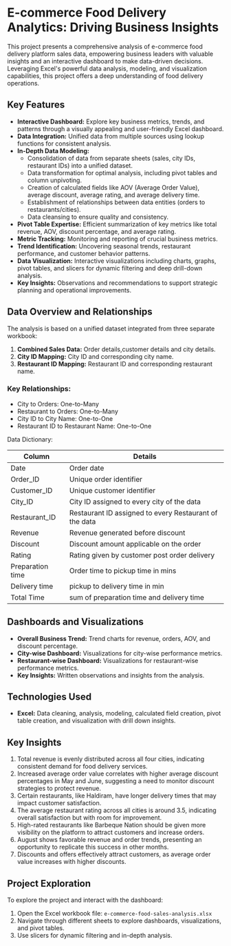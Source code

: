 # E-commerce Food Delivery Analytics: Driving Business Insights
This project presents a comprehensive analysis of e-commerce food delivery platform sales data, empowering business leaders with valuable insights and an interactive dashboard to make data-driven decisions. Leveraging Excel's powerful data analysis, modeling, and visualization capabilities, this project offers a deep understanding of food delivery operations.

## Key Features

- **Interactive Dashboard:** Explore key business metrics, trends, and patterns through a visually appealing and user-friendly Excel dashboard.
- **Data Integration:** Unified data from multiple sources using lookup functions for consistent analysis.
- **In-Depth Data Modeling:**
  - Consolidation of data from separate sheets (sales, city IDs, restaurant IDs) into a unified dataset.
  - Data transformation for optimal analysis, including pivot tables and column unpivoting.
  - Creation of calculated fields like AOV (Average Order Value), average discount, average rating, and average delivery time.
  - Establishment of relationships between data entities (orders to restaurants/cities).
  - Data cleansing to ensure quality and consistency.
- **Pivot Table Expertise:** Efficient summarization of key metrics like total revenue, AOV, discount percentage, and average rating.
- **Metric Tracking:** Monitoring and reporting of crucial business metrics.
- **Trend Identification:** Uncovering seasonal trends, restaurant performance, and customer behavior patterns.
- **Data Visualization:** Interactive visualizations including charts, graphs, pivot tables, and slicers for dynamic filtering and deep drill-down analysis.
- **Key Insights:** Observations and recommendations to support strategic planning and operational improvements.

## Data Overview and Relationships

The analysis is based on a unified dataset integrated from three separate workbook:

1. **Combined Sales Data:** Order details,customer details and city details.
2. **City ID Mapping:** City ID and corresponding city name.
3. **Restaurant ID Mapping:** Restaurant ID and corresponding restaurant name.

### Key Relationships:
- City to Orders: One-to-Many
- Restaurant to Orders: One-to-Many
- City ID to City Name: One-to-One
- Restaurant ID to Restaurant Name: One-to-One

Data Dictionary:

| Column            | Details                                                     |
|-------------------|-------------------------------------------------------------|
| Date              | Order date                                                  |
| Order_ID          | Unique order identifier                                     |
| Customer_ID       | Unique customer identifier                                  |
| City_ID           | City ID assigned to every city of the data                  |
| Restaurant_ID     | Restaurant ID assigned to every Restaurant of the data      |
| Revenue           | Revenue generated before discount                           |
| Discount          | Discount amount applicable on the order                     |
| Rating            | Rating given by customer post order delivery                |
| Preparation time  | Order time to pickup time in mins                           |
| Delivery time     | pickup to delivery time in min                              |
| Total Time        | sum of preparation time and delivery time                   |

## Dashboards and Visualizations

- **Overall Business Trend:** Trend charts for revenue, orders, AOV, and discount percentage.
- **City-wise Dashboard:** Visualizations for city-wise performance metrics.
- **Restaurant-wise Dashboard:** Visualizations for restaurant-wise performance metrics.
- **Key Insights:** Written observations and insights from the analysis.

## Technologies Used

- **Excel:** Data cleaning, analysis, modeling, calculated field creation, pivot table creation, and visualization with drill down insights.

## Key Insights

1. Total revenue is evenly distributed across all four cities, indicating consistent demand for food delivery services.
2. Increased average order value correlates with higher average discount percentages in May and June, suggesting a need to monitor discount strategies to protect revenue.
3. Certain restaurants, like Haldiram, have longer delivery times that may impact customer satisfaction.
4. The average restaurant rating across all cities is around 3.5, indicating overall satisfaction but with room for improvement.
5. High-rated restaurants like Barbeque Nation should be given more visibility on the platform to attract customers and increase orders.
6. August shows favorable revenue and order trends, presenting an opportunity to replicate this success in other months.
7. Discounts and offers effectively attract customers, as average order value increases with higher discounts.

## Project Exploration

To explore the project and interact with the dashboard:
1. Open the Excel workbook file: `e-commerce-food-sales-analysis.xlsx`
2. Navigate through different sheets to explore dashboards, visualizations, and pivot tables.
3. Use slicers for dynamic filtering and in-depth analysis.
